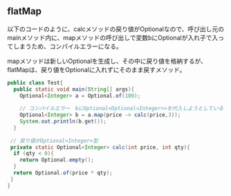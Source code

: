 ## flatMap

以下のコードのように、calcメソッドの戻り値がOptionalなので、呼び出し元のmainメソッド内に、mapメソッドの呼び出しで変数bにOptionalが入れ子で入ってしまうため、コンパイルエラーになる。

mapメソッドは新しいOptionalを生成し、その中に戻り値を格納するが、flatMapは、戻り値をOptionalに入れずにそのまま戻すメソッド。

```Java
public class Test{
  public static void main(String[] args){
    Optional<Integer> a = Optional.of(100);
    
    // コンパイルエラー　bにOptional<Optional<Integer>>を代入しようとしている
    Optional<Integer> b = a.map(price -> calc(price,3));
    System.out.println(b.get());
  }
 
 // 戻り値がOptional<Integer>型
 private static Optional<Integer> calc(int price, int qty){
  if (qty < 0){
    return Optional.empty();
  }
  return Optional.of(price * qty);
 }
}
```
